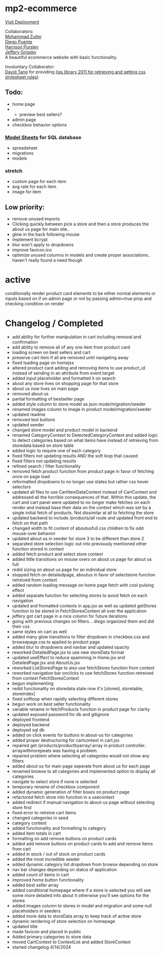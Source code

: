 <!-- 
If you right click the readme in the file list and
click open preview, you can see how this will look. 

you will need this extension from microsoft.
for a proper preview
https://marketplace.visualstudio.com/items?itemName=ms-vscode.live-server
-->



# mp2-ecommerce

[Visit Deployment](https://shepherd.d1d9yratg7bxyv.amplifyapp.com/)

Collaborators: \
[Mohammad Zuiter](https://github.com/moefingers) \
[Diego Puente](https://github.com/dpuentex) \
[Harrison Pursley](https://github.com/HarrisonPursley)\
[Jeffery Grigsby](https://github.com/JefferyG00) \
A beautiful ecommerce website with basic functionality.

Involuntary Collaborator: \
[David Tang](https://github.com/dvtng/) for providing  [(jss library 2011 for retrieving and setting css stylesheet rules)](https://github.com/dvtng/jss)


## Todo:
- home page
- - preview best sellers?
- admin page
- checkbox behavior options

### [Model Sheets](https://docs.google.com/spreadsheets/d/1QfpH7j5gNQoXloyshFjNvAq97LzJzVPM_XfwJFtSe18/edit#gid=0) for SQL database
- spreadsheet
- migrations
- models


### stretch
- custom page for each item
- avg rate for each item 
- image for item 


## Low priority:
- remove unused imports
- Clicking quickly between pick a store and then a store produces the about us page for main site..
- glow in the back following mouse
- implement bcrypt
- blur won't apply to dropdowns 
- improve favicon.ico
- optimize unused columns in models and create proper associations.. haven't really found a need though

# active 
conditionally render product card elements to be either normal elements or inputs based on if on admin page or not by passing admin=true prop and checking condition on render

# Changelog / Completed
- add ability for further manipulation in cart including removal and confirmation
- add ability to remove all of any one item from product card
- loading screen on best sellers and cart
- preserve cart item if all are removed until navigating away
- fixed loading page on homejsx
- altered product card adding and removing items to use product_id instead of sending in an attribute from event.target
- added input placeholder and formatted it on search
- about any store lives on shopping page for that store
- about us now lives on main page
- removed about us 
- partial formatting of bestseller page
- added style column to store model as json mode/migration/seeder
- renamed images column to image in product model/migration/seeder
- updated readme
- removed test buttons
- updated seeder
- changed store model and product model in backend
- renamed CategoryContext to DetectedCategoryContext and added logic to detect categories based on what items have instead of retrieving from storedata based on store table
- added logic to require one of each category 
- fixed filters not updating results AND the soft loop that caused
- fixed filters not updating results
- refined search / filter functionality 
- removed fetch product function from product page in favor of fetching once on page load
- reformatted dropdowns to no longer use states but rather css hover selectors
- updated all files to use CartItemDataContext instead of CartContext and addressed all the horrible consequences of that. Within this update, the cart and cart panel were updated to no longer make fetches on each render and instead base their data on the context which was set by a single initial fetch of products. Not dissimilar at all to fetching the store
- updated backend to include /products/all route and updated front end to fetch on that path
- changed width to fit content of aboutusfull.css children to fix odd mouse-over behavior
- updated about us in seeder for store 3 to be different than store 2
- separated store selection logic out into previously mentioned other function stored in context
- added fetch product and select store context
- added little transitions on mouse overs on about us page for about us full
- redid sizing on about us page for an individual store
- stopped fetch on detailedpage, aboutus in favor of selectstore function retreived from context
- added random loading message on home page fetch with cool pulsing effect
- added separate function for selecting stores to avoid fetch on each navigation
- updated and fromatted contexts in app.jsx as well as updated getStores function to be stored in FetchStoresContext all over the application
- jeffery got cart page in a nice column for future iterations
- going with previous changes on filters... diego organized them and did their css
- same styles on cart as well
- added many glow transitions to filter dropdown in checkbox.css and browsepage.css to applied to product page
- added blur to dropdowns and navbar and updated opacity
- reworked DetailedPage.jsx to use new storeData format
- updated useEffect to reduce spamming in Home.jsx and DetailedPage.jsx and AboutUs.jsx
- reworked ListStoresPage to also use fetchStores function from context
- reworked navigation bar onclicks to use fetchStores function retreived from context FetchStoresContext
- begun implementing 
- redid functionality on storedata state now it's [storeid, storetable, storeindex]
- fixed softloop when rapidly selecting different stores
- begun work on best seller functionality
- variable rename in fetchProducts function in product page for clarity 
- updated exposed password for db and gitignore
- deployed frontend
- deployed backend
- deployed sql db
- added on click events for buttons in about-us for categories
- added proper destructuring for cartcontext in cart.jsx
- repaired get /products/productbyarray/:array in product controller.. arraywithnorepeats was having a problem.
- repaired problem where selecting all categories would not show any filters
- added about us for main page seperate from about us for each page
- renamed browse to all categories and implemented option to display all categories
- navigate to select store if none is selected
- temporary rename of checkbox component
- added dynamic generation of filter boxes on product page
- refactored fetch store into function in a usecontext
- added redirect if manual navigation to about-us page without selecting store first
- fixed error to retreive cart items
- changed categories in seed
- category context
- added functionality and formatting to category
- added item totals in cart
- formatting on add remove buttons on product cards
- added add remove buttons on product cards to add and remove items from cart
- added in stock / out of stock on product cards
- added the most incredible seeder
- added dynamic category list dropdown from browse depending on store
- nav bar changes depending on status of application
- added count of items in cart
- improved home button functionality
- added best seller array
- added conditional homepage where if a store is selected you will see some more detailed info about it otherwise you'll see options for the stores
- added images column to stores in model and migration and some null placeholders in seeders
- added more data to storeData array to keep track of active store
- dynamic rendering of store selection on homepage
- updated title
- made favicon and placed in public
- Added primary categories to store data
- moved CartContext to ContextList and added StoreContext
- started changelog 4/14/2024